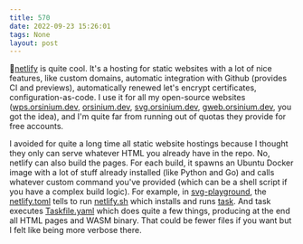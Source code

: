 ```yaml
---
title: 570
date: 2022-09-23 15:26:01
tags: None
layout: post
---
```


🔧[netlify](https://www.netlify.com/) is quite cool. It's a hosting for static websites with a lot of nice features, like custom domains, automatic integration with Github (provides CI and previews), automatically renewed let's encrypt certificates, configuration-as-code. I use it for all my open-source websites ([wps.orsinium.dev](https://wps.orsinium.dev/), [orsinium.dev](https://orsinium.dev/), [svg.orsinium.dev](https://svg.orsinium.dev/), [gweb.orsinium.dev](https://gweb.orsinium.dev/), you got the idea), and I'm quite far from running out of quotas they provide for free accounts.

I avoided for quite a long time all static website hostings because I thought they only can serve whatever HTML you already have in the repo. No, netlify can also build the pages. For each build, it spawns an Ubuntu Docker image with a lot of stuff already installed (like Python and Go) and calls whatever custom command you've provided (which can be a shell script if you have a complex build logic). For example, in [svg-playground](https://github.com/orsinium-labs/svg-playground), the [netlify.toml](https://github.com/orsinium-labs/svg-playground/blob/master/netlify.toml) tells to run [netlify.sh](https://github.com/orsinium-labs/svg-playground/blob/master/netlify.sh) which installs and runs [task](https://taskfile.dev/). And task executes [Taskfile.yaml](https://github.com/orsinium-labs/svg-playground/blob/master/Taskfile.yaml) which does quite a few things, producing at the end all HTML pages and WASM binary. That could be fewer files if you want but I felt like being more verbose there.
